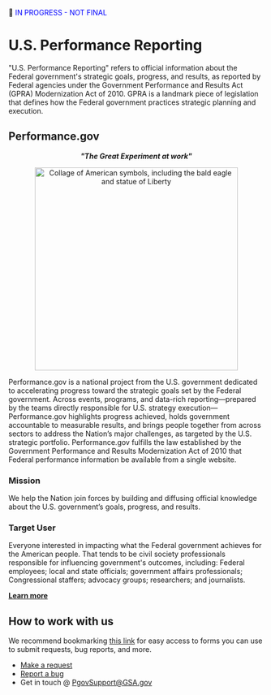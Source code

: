 :construction: <span style="color:blue">IN PROGRESS - NOT FINAL</span>

# U.S. Performance Reporting
"U.S. Performance Reporting" refers to official information about the Federal government's strategic goals, progress, and results, as reported by Federal agencies under the Government Performance and Results Act (GPRA) Modernization Act of 2010. GPRA is a landmark piece of legislation that defines how the Federal government practices strategic planning and execution.

## Performance.gov
<p align="center" style="font-style: italic;">
<strong>"The Great Experiment at work"</strong>
</p>
<p align="center">
<img src="https://assets.performance.gov/US-performance-reporting/pgov-collage.png"
     alt="Collage of American symbols, including the bald eagle and statue of Liberty"
     style="width: 400px; height: auto;" />
     </p>

Performance.gov is a national project from the U.S. government dedicated to accelerating progress toward the strategic goals set by the Federal government. Across events, programs, and data-rich reporting—prepared by the teams directly responsible for U.S. strategy execution—Performance.gov highlights progress achieved, holds government accountable to measurable results, and brings people together from across sectors to address the Nation’s major challenges, as targeted by the U.S. strategic portfolio. Performance.gov fulfills the law established by the Government Performance and Results Modernization Act of 2010 that Federal performance information be available from a single website.

### Mission

We help the Nation join forces by building and diffusing official knowledge about the U.S. government’s goals, progress, and results.

### Target User
Everyone interested in impacting what the Federal government achieves for the American people. That tends to be civil society professionals responsible for influencing government's outcomes, including: Federal employees; local and state officials; government affairs professionals; Congressional staffers; advocacy groups; researchers; and journalists.

**[Learn more](https://github.com/GSA/US-performance-reporting/wiki)**

## How to work with us
We recommend bookmarking [this link](https://github.com/GSA/US-performance-reporting/issues/new/choose) for easy access to forms you can use to submit requests, bug reports, and more.
* [Make a request](https://github.com/GSA/US-performance-reporting/issues/new?assignees=metzgr&labels=new&template=request.yaml&title=%5BRequest%5D%3A+)
* [Report a bug](https://github.com/GSA/US-performance-reporting/issues/new?assignees=metzgr%2Cryanwoldatwork&labels=bug%2Ctriage&template=bug_report.yaml&title=%5BBug%5D%3A+)
* Get in touch @ PgovSupport@GSA.gov

